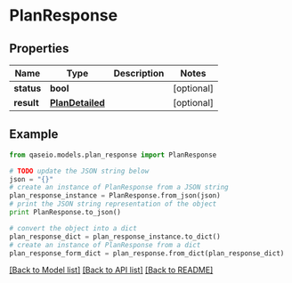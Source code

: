 # PlanResponse


## Properties

Name | Type | Description | Notes
------------ | ------------- | ------------- | -------------
**status** | **bool** |  | [optional] 
**result** | [**PlanDetailed**](PlanDetailed.md) |  | [optional] 

## Example

```python
from qaseio.models.plan_response import PlanResponse

# TODO update the JSON string below
json = "{}"
# create an instance of PlanResponse from a JSON string
plan_response_instance = PlanResponse.from_json(json)
# print the JSON string representation of the object
print PlanResponse.to_json()

# convert the object into a dict
plan_response_dict = plan_response_instance.to_dict()
# create an instance of PlanResponse from a dict
plan_response_form_dict = plan_response.from_dict(plan_response_dict)
```
[[Back to Model list]](../README.md#documentation-for-models) [[Back to API list]](../README.md#documentation-for-api-endpoints) [[Back to README]](../README.md)


